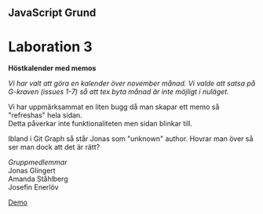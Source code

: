 ## JavaScript Grund

# Laboration 3

**Höstkalender med memos**

*Vi har valt att göra en kalender över november månad. Vi valde att satsa på G-kraven (issues 1-7) så att tex byta månad är inte möjligt i nuläget.*

Vi har uppmärksammat en liten bugg då man skapar ett memo så "refreshas" hela sidan.  
Detta påverkar inte funktionaliteten men sidan blinkar till.

Ibland i Git Graph så står Jonas som "unknown" author. Hovrar man över så ser man dock att det är rätt?

*Gruppmedlemmar*  
Jonas Glingert  
Amanda Ståhlberg  
Josefin Enerlöv  

[Demo](https://mrgling.github.io/todo/)
